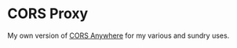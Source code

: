 # CORS Proxy

My own version of [CORS Anywhere](https://github.com/Rob--W/cors-anywhere) for my various and sundry uses.
